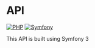 # API
[![PHP](https://img.shields.io/badge/php-7-brightgreen.svg?maxAge=2592000)]()
[![Symfony](https://img.shields.io/badge/symfony-3-brightgreen.svg?maxAge=2592000)]()

This API is built using Symfony 3
